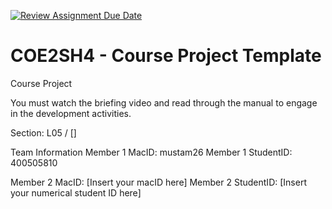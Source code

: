 [![Review Assignment Due Date](https://classroom.github.com/assets/deadline-readme-button-22041afd0340ce965d47ae6ef1cefeee28c7c493a6346c4f15d667ab976d596c.svg)](https://classroom.github.com/a/mLqiHWLE)
# COE2SH4 - Course Project Template
Course Project

You must watch the briefing video and read through the manual to engage in the development activities.


Section: L05 / []

Team Information
Member 1 MacID: mustam26
Member 1 StudentID: 400505810

Member 2 MacID: [Insert your macID here]
Member 2 StudentID: [Insert your numerical student ID here]
